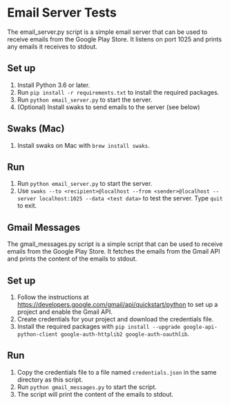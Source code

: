 # Email Server Tests

The email_server.py script is a simple email server that can be used to receive
emails from the Google Play Store. It listens on port 1025 and prints any emails
it receives to stdout.

## Set up

1. Install Python 3.6 or later.
2. Run `pip install -r requirements.txt` to install the required packages.
3. Run `python email_server.py` to start the server.
4. (Optional) Install swaks to send emails to the server (see below)

## Swaks (Mac)

1. Install swaks on Mac with `brew install swaks`.

## Run

1. Run `python email_server.py` to start the server.
2. Use `swaks --to <recipient>@localhost --from <sender>@localhost --server localhost:1025 --data <test data>` to test the server. Type `quit` to exit.


## Gmail Messages

The gmail_messages.py script is a simple script that can be used to receive
emails from the Google Play Store. It fetches the emails from the Gmail API and
prints the content of the emails to stdout.

## Set up

1. Follow the instructions at
   https://developers.google.com/gmail/api/quickstart/python
   to set up a project and enable the Gmail API.
2. Create credentials for your project and download the credentials file.
3. Install the required packages with `pip install --upgrade google-api-python-client google-auth-httplib2 google-auth-oauthlib`.

## Run

1. Copy the credentials file to a file named `credentials.json` in the same
   directory as this script.
2. Run `python gmail_messages.py` to start the script.
3. The script will print the content of the emails to stdout.

